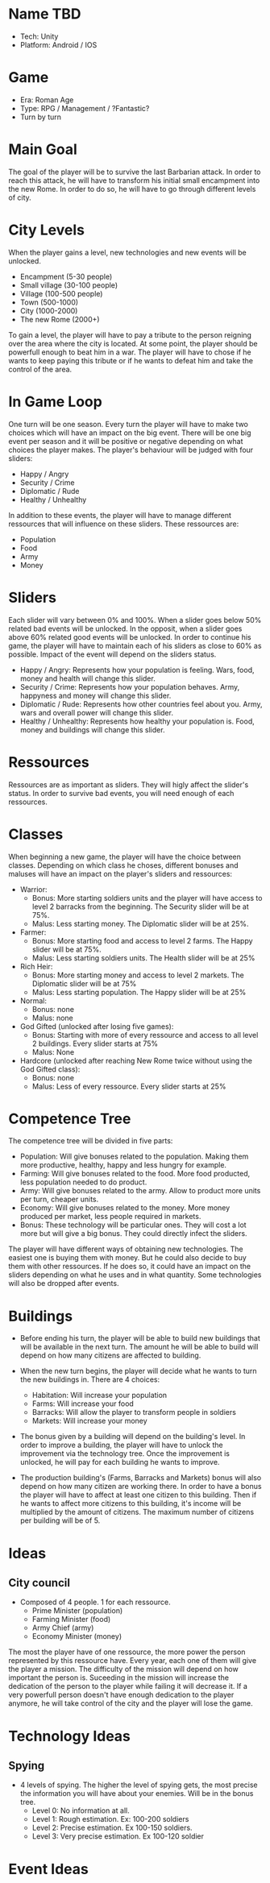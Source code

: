 # Name TBD
  - Tech: Unity
  - Platform: Android / IOS

# Game
  - Era: Roman Age
  - Type: RPG / Management / ?Fantastic?
  - Turn by turn
  
# Main Goal
The goal of the player will be to survive the last Barbarian attack. In order to reach this attack, he will have to transform his initial small encampment into the new Rome. In order to do so, he will have to go through different levels of city.
  
# City Levels
When the player gains a level, new technologies and new events will be unlocked.
  - Encampment (5-30 people)
  - Small village (30-100 people)
  - Village (100-500 people)
  - Town (500-1000)
  - City (1000-2000)
  - The new Rome (2000+)
  
To gain a level, the player will have to pay a tribute to the person reigning over the area where the city is located. At some point, the player should be powerfull enough to beat him in a war. The player will have to chose if he wants to keep paying this tribute or if he wants to defeat him and take the control of the area.
    
# In Game Loop
One turn will be one season. Every turn the player will have to make two choices which will have an impact on the big event. There will be one big event per season and it will be positive or negative depending on what choices the player makes. The player's behaviour will be judged with four sliders:
  - Happy / Angry
  - Security / Crime
  - Diplomatic / Rude
  - Healthy / Unhealthy
  
In addition to these events, the player will have to manage different ressources that will influence on these sliders. These ressources are:
  - Population
  - Food
  - Army
  - Money
  
# Sliders
Each slider will vary between 0% and 100%. When a slider goes below 50% related bad events will be unlocked. In the opposit, when a slider goes above 60% related good events will be unlocked. In order to continue his game, the player will have to maintain each of his sliders as close to 60% as possible. Impact of the event will depend on the sliders status.
- Happy / Angry: Represents how your population is feeling. Wars, food, money and health will change this slider.
- Security / Crime: Represents how your population behaves. Army, happyness and money will change this slider.
- Diplomatic / Rude: Represents how other countries feel about you. Army, wars and overall power will change this slider.
- Healthy / Unhealthy: Represents how healthy your population is. Food, money and buildings will change this slider.

# Ressources
Ressources are as important as sliders. They will higly affect the slider's status. In order to survive bad events, you will need enough of each ressources. 

# Classes
When beginning a new game, the player will have the choice between classes. Depending on which class he choses, different bonuses and maluses will have an impact on the player's sliders and ressources:
  - Warrior:
    - Bonus: More starting soldiers units and the player will have access to level 2 barracks from the beginning. The Security slider       will be at 75%.
    - Malus: Less starting money. The Diplomatic slider will be at 25%.
  - Farmer: 
    - Bonus: More starting food and access to level 2 farms. The Happy slider will be at 75%.
    - Malus: Less starting soldiers units. The Health slider will be at 25%
  - Rich Heir:
    - Bonus: More starting money and access to level 2 markets. The Diplomatic slider will be at 75%
    - Malus: Less starting population. The Happy slider will be at 25%
  - Normal:
    - Bonus: none
    - Malus: none
  - God Gifted (unlocked after losing five games):
    - Bonus: Starting with more of every ressource and access to all level 2 buildings. Every slider starts at 75%
    - Malus: None
  - Hardcore (unlocked after reaching New Rome twice without using the God Gifted class):
    - Bonus: none
    - Malus: Less of every ressource. Every slider starts at 25%
  
# Competence Tree
The competence tree will be divided in five parts:
  - Population: Will give bonuses related to the population. Making them more productive, healthy, happy and less hungry for example.
  - Farming: Will give bonuses related to the food. More food producted, less population needed to do product.
  - Army: Will give bonuses related to the army. Allow to product more units per turn, cheaper units.
  - Economy: Will give bonuses related to the money. More money produced per market, less people required in markets.
  - Bonus: These technology will be particular ones. They will cost a lot more but will give a big bonus. They could directly infect the   sliders.
  
The player will have different ways of obtaining new technologies. The easiest one is buying them with money. But he could also decide to buy them with other ressources. If he does so, it could have an impact on the sliders depending on what he uses and in what quantity. Some technologies will also be dropped after events.
  
# Buildings
- Before ending his turn, the player will be able to build new buildings that will be available in the next turn. The amount he will be able to build will depend on how many citizens are affected to building.

- When the new turn begins, the player will decide what he wants to turn the new buildings in. There are 4 choices:
  - Habitation: Will increase your population
  - Farms: Will increase your food
  - Barracks: Will allow the player to transform people in soldiers
  - Markets: Will increase your money
  
- The bonus given by a building will depend on the building's level. In order to improve a building, the player will have to unlock the   improvement via the technology tree. Once the improvement is unlocked, he will pay for each building he wants to improve.

- The production building's (Farms, Barracks and Markets) bonus will also depend on how many citizen are working there. In order to have   a bonus the player will have to affect at least one citizen to this building. Then if he wants to affect more citizens to this           building, it's income will be multiplied by the amount of citizens. The maximum number of citizens per building will be of 5.

# Ideas
## City council
- Composed of 4 people. 1 for each ressource.
  - Prime Minister (population)
  - Farming Minister (food)
  - Army Chief (army)
  - Economy Minister (money)
  
The most the player have of one ressource, the more power the person represented by this ressource have. Every year, each one of them will give the player a mission. The difficulty of the mission will depend on how important the person is. Suceeding in the mission will increase the dedication of the person to the player while failing it will decrease it. If a very powerfull person doesn't have enough dedication to the player anymore, he will take control of the city and the player will lose the game.

# Technology Ideas
## Spying 
- 4 levels of spying. The higher the level of spying gets, the most precise the information you will have about your enemies. Will be in the bonus tree.
  - Level 0: No information at all.
  - Level 1: Rough estimation. Ex: 100-200 soldiers
  - Level 2: Precise estimation. Ex 100-150 soldiers.
  - Level 3: Very precise estimation. Ex 100-120 soldier

# Event Ideas

